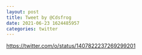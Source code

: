 ```yaml
--- 
layout: post 
title: Tweet by @Cdsfrog 
date: 2021-06-23 1624485957 
categories: twitter 
--- 
```

https://twitter.com/o/status/1407822237269299201
